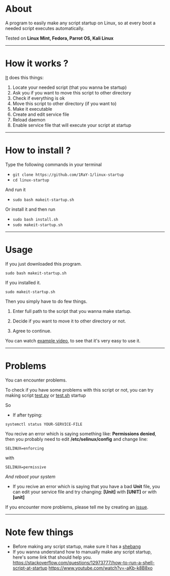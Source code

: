 # About
A program to easily make any script startup on Linux, so at every boot a needed script executes automatically.

Tested on **Linux Mint, Fedora, Parrot OS, Kali Linux**

-----------------------------------------------------------------------

# How it works ?
[It](https://github.com/1RaY-1/bash-startup/blob/main/makeit-startup.sh) does this things:

1. Locate your needed script (that you wanna be startup)
2. Ask you if you want to move this script to other directory
3. Check if everything is ok
4. Move this script to other directory (if you want to)
5. Make it executable
6. Create and edit service file
7. Reload daemon
8. Enable service file that will execute your script at startup

-----------------------------------------------------------------------

# How to install ?
Type the following commands in your terminal
* `git clone https://github.com/1RaY-1/linux-startup`
* `cd linux-startup`

And run it
* `sudo bash makeit-startup.sh`

Or install it and then run

* `sudo bash install.sh`
* `sudo makeit-startup.sh`

-----------------------------------------------------------------------

# Usage
If you just downloaded this program.
```
sudo bash makeit-startup.sh
```
If you installed it.
```
sudo makeit-startup.sh
```
Then you simply have to do few things.

1. Enter full path to the script that you wanna make startup.

2. Decide if you want to move it to other directory or not.

3. Agree to continue.

You can watch [example video](https://github.com/1RaY-1/linux-startup/blob/main/example.mp4), to see that it's very easy to use it.

-----------------------------------------------------------------------

# Problems
You can encounter problems.

To check if you have some problems with this script or not, you can try making script [test.py](https://github.com/1RaY-1/linux-startup/blob/main/test/test.py) or [test.sh](https://github.com/1RaY-1/bash-startup/blob/main/test/test.sh) startup

So

- If after typing: 
```
systemctl status YOUR-SERVICE-FILE
```
You recive an error which is saying something like: **Permissions denied**, then you probably need to edit **/etc/selinux/config** and change line:
```
SELINUX=enforcing 
```
with
```
SELINUX=permissive
```

*And reboot your system*

- If you recive an error which is saying that you have a bad **Unit** file, you can edit your service file and try changing:
**[Unit]** with **[UNIT]** or with **[unit]**

If you encounter more problems, please tell me by creating an [issue](https://github.com/1RaY-1/linux-startup/issues).

-----------------------------------------------------------------------

# Note few things
* Before making any script startup, make sure it has a [shebang](https://en.wikipedia.org/wiki/Shebang_(Unix))
* If you wanna understand how to manually make any script startup, here's some link that should help you.
https://stackoverflow.com/questions/12973777/how-to-run-a-shell-script-at-startup
https://www.youtube.com/watch?v=-aKb-k8B8xo
